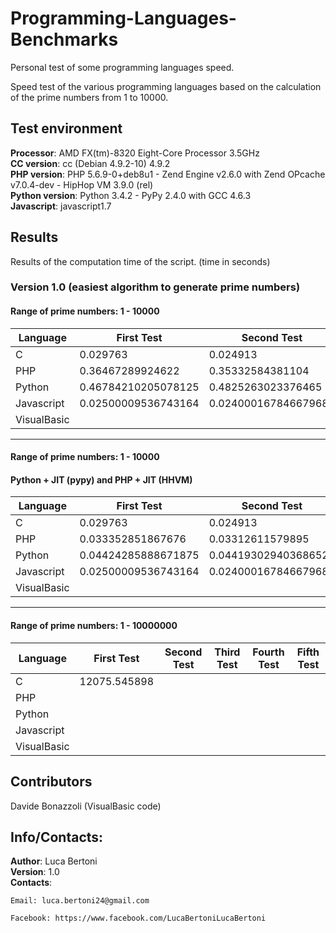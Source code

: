 # Programming-Languages-Benchmarks
Personal test of some programming languages speed.

Speed test of the various programming languages based on the calculation of the prime numbers from 1 to 10000.

## Test environment
**Processor**: AMD FX(tm)-8320 Eight-Core Processor 3.5GHz  
**CC version**: cc (Debian 4.9.2-10) 4.9.2  
**PHP version**: PHP 5.6.9-0+deb8u1 - Zend Engine v2.6.0 with Zend OPcache v7.0.4-dev - HipHop VM 3.9.0 (rel)  
**Python version**: Python 3.4.2 - PyPy 2.4.0 with GCC 4.6.3  
**Javascript**: javascript1.7  

## Results  
Results of the computation time of the script. (time in seconds)

### Version 1.0 (easiest algorithm to generate prime numbers)  
#### Range of prime numbers: 1 - 10000  
Language | First Test | Second Test | Third Test | Fourth Test | Fifth Test
------------- | ------------- | ------------- | ------------- | ------------- | -------------
C | 0.029763 | 0.024913 | 0.027303 | 0.027144 | 0.024879 |
PHP | 0.36467289924622 | 0.35332584381104 | 0.35406494140625 | 0.34508109092712 | 0.34915208816528
Python | 0.46784210205078125 | 0.4825263023376465 | 0.4931008815765381 | 0.4678316116333008 | 0.4692656993865967
Javascript | 0.02500009536743164 | 0.024000167846679688 | 0.029999971389770508 | 0.026000022888183594 | 0.023999929428100586
VisualBasic |  |  |  |  | 

- - - - - - - - - - - - - - - - - - - -

#### Range of prime numbers: 1 - 10000
#### Python + JIT (pypy) and PHP + JIT (HHVM)  
Language | First Test | Second Test | Third Test | Fourth Test | Fifth Test
------------- | ------------- | ------------- | ------------- | ------------- | -------------
C | 0.029763 | 0.024913 | 0.027303 | 0.027144 | 0.024879 |
PHP | 0.033352851867676 | 0.03312611579895 | 0.032805919647217 | 0.032999992370605 | 0.033019065856934
Python | 0.04424285888671875 | 0.04419302940368652 | 0.04280281066894531 | 044428110122680664 | 0.04435586929321289
Javascript | 0.02500009536743164 | 0.024000167846679688 | 0.029999971389770508 | 0.026000022888183594 | 0.023999929428100586
VisualBasic |  |  |  |  |

- - - - - - - - - - - - - - - - - - - -

#### Range of prime numbers: 1 - 10000000
Language | First Test | Second Test | Third Test | Fourth Test | Fifth Test
------------- | ------------- | ------------- | ------------- | ------------- | -------------
C | 12075.545898 |  |  |  |  |
PHP |  |  |  |  | 
Python |  |  |  |  | 
Javascript |  |  |  |  |
VisualBasic |  |  |  |  | 

## Contributors
Davide Bonazzoli (VisualBasic code)

## Info/Contacts:
**Author**: Luca Bertoni  
**Version**: 1.0  
**Contacts**:  

	Email: luca.bertoni24@gmail.com

	Facebook: https://www.facebook.com/LucaBertoniLucaBertoni

